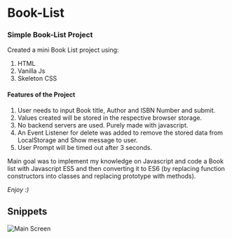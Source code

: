 # Book-List

<h3> Simple Book-List Project </h3>

Created a mini Book List project using: 
1. HTML
2. Vanilla Js
3. Skeleton CSS

<h4>Features of the Project</h4>

1. User needs to input Book title, Author and ISBN Number and submit.
2. Values created will be stored in the respective browser storage.
3. No backend servers are used. Purely made with javascript. 
4. An Event Listener for delete was added to remove the stored data from LocalStorage and Show message to user.
5. User Prompt will be timed out after 3 seconds.


Main goal was to implement my knowledge on Javascript and code a Book list with Javascript ES5 and then converting it to ES6 (by replacing function constructors into classes and replacing prototype with methods).




*Enjoy :)*


## Snippets
![Main Screen](/images/xxxxxx.jpg])

